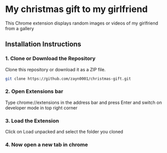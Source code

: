 # My christmas gift to my girlfriend

This Chrome extension displays random images or videos of my girlfriend from a gallery

## Installation Instructions

### 1. Clone or Download the Repository

Clone this repository or download it as a ZIP file.

```bash
git clone https://github.com/zayn0001/christmas-gift.git
```

### 2. Open Extensions bar

Type chrome://extensions in the address bar and press Enter and switch on developer mode in top right corner

### 3. Load the Extension

Click on Load unpacked and select the folder you cloned

### 4. Now open a new tab in chrome


